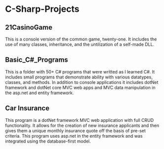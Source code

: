 # <h1> C-Sharp-Projects </h1>

<h2> 21CasinoGame </h2>
<p>This is a console version of the common game, twenty-one. It includes the use of many classes, inheritance, and the untilization of a self-made DLL. </p>

<h2> Basic_C#_Programs </h2>
<p>This is a folder with 50+ C# programs that were writted as I learned C#. It includes small programs that demonstrate ability with various datatypes, classes, and methods. In addition to console applications it includes dotNet framework and dotNet core MVC web apps and MVC data manipulation in the asp.net and entity framework. </p>

<h2> Car Insurance </h2>
<p>This program is a dotNet framework MVC web application with full CRUD functionality. It allows for the creation of new insurance applicants and then gives them a unique monthly insurance quote off the basis of pre-set criteria. This program uses asp.net in the entity framework and was integrated using the database-first model. </p>

